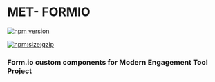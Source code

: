 # MET- FORMIO

[![npm version](https://badge.fury.io/js/met-formio.svg)](https://badge.fury.io/js/met-formio)

[![npm:size:gzip](https://img.shields.io/bundlephobia/minzip/met-formio.svg?label=npm:size:gzip)](https://bundlephobia.com/result?p=met-formio)

### Form.io custom components for Modern Engagement Tool Project
